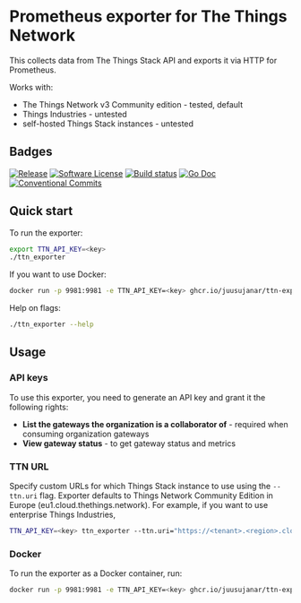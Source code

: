 # Prometheus exporter for The Things Network

This collects data from The Things Stack API and exports it via HTTP for Prometheus.

Works with:
- The Things Network v3 Community edition - tested, default
- Things Industries - untested
- self-hosted Things Stack instances - untested

## Badges

[![Release](https://img.shields.io/github/release/juusujanar/ttn-exporter.svg?style=for-the-badge)](https://github.com/juusujanar/ttn-exporter/releases/latest)
[![Software License](https://img.shields.io/badge/license-MIT-brightgreen.svg?style=for-the-badge)](/LICENSE)
[![Build status](https://img.shields.io/github/actions/workflow/status/juusujanar/ttn-exporter/release.yml?style=for-the-badge&branch=main)](https://github.com/juusujanar/ttn-exporter/actions?workflow=Release)
[![Go Doc](https://img.shields.io/badge/godoc-reference-blue.svg?style=for-the-badge)](http://godoc.org/github.com/juusujanar/ttn-exporter)
[![Conventional Commits](https://img.shields.io/badge/Conventional%20Commits-1.0.0-yellow.svg?style=for-the-badge)](https://conventionalcommits.org)

## Quick start

To run the exporter:

```bash
export TTN_API_KEY=<key>
./ttn_exporter
```

If you want to use Docker:

```bash
docker run -p 9981:9981 -e TTN_API_KEY=<key> ghcr.io/juusujanar/ttn-exporter:v1.0.4
```

Help on flags:

```bash
./ttn_exporter --help
```

## Usage

### API keys

To use this exporter, you need to generate an API key and grant it the following rights:
- **List the gateways the organization is a collaborator of** - required when consuming organization gateways
- **View gateway status** - to get gateway status and metrics

### TTN URL

Specify custom URLs for which Things Stack instance to use using the `--ttn.uri`
flag. Exporter defaults to Things Network Community Edition in Europe (eu1.cloud.thethings.network).
For example, if you want to use enterprise Things Industries,

```bash
TTN_API_KEY=<key> ttn_exporter --ttn.uri="https://<tenant>.<region>.cloud.thethings.industries/"
```

### Docker

To run the exporter as a Docker container, run:

```bash
docker run -p 9981:9981 -e TTN_API_KEY=<key> ghcr.io/juusujanar/ttn-exporter:v1.0.4 --ttn.uri="https://<tenant>.<region>.cloud.thethings.industries/"
```

[docker hub]: https://hub.docker.com/r/janarj/ttn-exporter/
[github]: https://ghcr.io/repository/juusujanar/ttn-exporter
